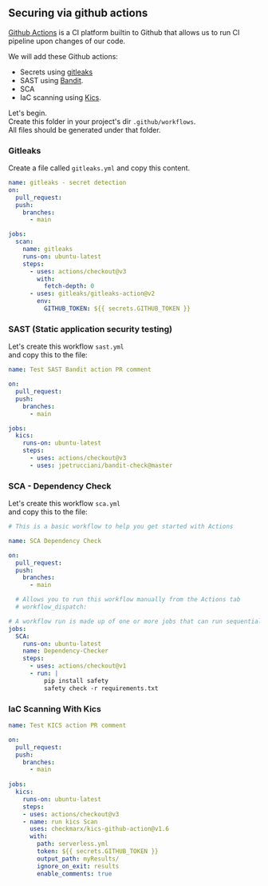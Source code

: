 
## Securing via github actions
[Github Actions](https://github.com/features/actions) is a CI platform builtin to Github that allows us to run CI pipeline upon changes of our code.<br>

We will add these Github actions:
* Secrets using [gitleaks](https://github.com/marketplace/actions/gitleaks)
* SAST using [Bandit](). 
* SCA
* IaC scanning using [Kics](https://github.com/marketplace/actions/kics-github-action).

Let's begin.<br>
Create this folder in your project's dir `.github/workflows`.<br>
All files should be generated under that folder.

### Gitleaks
Create a file called `gitleaks.yml` and copy this content.

```yaml
name: gitleaks - secret detection
on:
  pull_request:
  push:
    branches:
      - main

jobs:
  scan:
    name: gitleaks
    runs-on: ubuntu-latest
    steps:
      - uses: actions/checkout@v3
        with:
          fetch-depth: 0
      - uses: gitleaks/gitleaks-action@v2
        env:
          GITHUB_TOKEN: ${{ secrets.GITHUB_TOKEN }}
```

### SAST (Static application security testing)
Let's create this workflow `sast.yml`<br>
and copy this to the file:

```yaml
name: Test SAST Bandit action PR comment

on:
  pull_request:
  push:
    branches:
      - main

jobs:
  kics:
    runs-on: ubuntu-latest
    steps:
      - uses: actions/checkout@v3
      - uses: jpetrucciani/bandit-check@master
```

### SCA - Dependency Check
Let's create this workflow `sca.yml`<br>
and copy this to the file:

```yaml
# This is a basic workflow to help you get started with Actions

name: SCA Dependency Check

on:
  pull_request:
  push:
    branches:
      - main

  # Allows you to run this workflow manually from the Actions tab
  # workflow_dispatch:

# A workflow run is made up of one or more jobs that can run sequentially or in parallel
jobs:
  SCA:
    runs-on: ubuntu-latest
    name: Dependency-Checker
    steps:
      - uses: actions/checkout@v1
      - run: |
          pip install safety
          safety check -r requirements.txt
```

### IaC Scanning With Kics

```yaml
name: Test KICS action PR comment

on:
  pull_request:
  push:
    branches:
      - main
    
jobs:
  kics:
    runs-on: ubuntu-latest
    steps:
    - uses: actions/checkout@v3
    - name: run kics Scan
      uses: checkmarx/kics-github-action@v1.6
      with:
        path: serverless.yml
        token: ${{ secrets.GITHUB_TOKEN }}
        output_path: myResults/
        ignore_on_exit: results
        enable_comments: true
```